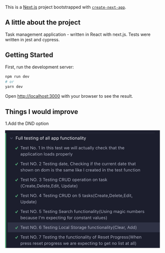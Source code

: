This is a [Next.js](https://nextjs.org/) project bootstrapped with [`create-next-app`](https://github.com/vercel/next.js/tree/canary/packages/create-next-app).

## A little about the project

Task management application - written in React with next.js.
Tests were written in jest and cypress.

## Getting Started

First, run the development server:

```bash
npm run dev
# or
yarn dev
```

Open [http://localhost:3000](http://localhost:3000) with your browser to see the result.

## Things I would improve

1.Add the DND option

![Screenshot](public/static/images/cypress_test_images.png)
